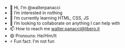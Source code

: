 - 👋 Hi, I’m @walterpanacci
- 👀 I’m interested in nothing
- 🌱 I’m currently learning HTML, CSS, JS
- 💞️ I’m looking to collaborate on anything I can help with
- 📫 How to reach me walter.panacci@libero.it
- 😄 Pronouns: He/Him/It
- ⚡ Fun fact: I'm not fun

